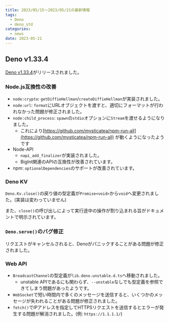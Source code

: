 ```yaml
---
title: 2023/05/15〜2023/05/21の最新情報
tags:
  - Deno
  - deno_std
categories:
  - news
date: 2023-05-21
---
```


## Deno v1.33.4

[Deno v1.33.4](https://github.com/denoland/deno/releases/tag/v1.33.4)がリリースされました。

### Node.js互換性の改善

- `node:crypto`: `getDiffieHellman`/`createDiffieHellman`が実装されました。
- `node:url`: `format`にURLオブジェクトを渡すと、適切にフォーマットが行われなかった問題が修正されました。
- `node:child_process`: `spawn`の`stdio`オプションに`Stream`を渡せるようになりました。
  - これにより[https://github.com/mysticatea/npm-run-all](https://github.com/mysticatea/npm-run-all) が動くようになったようです
- Node-API
  - `napi_add_finalizer`が実装されました。
  - BigInt関連のAPIの互換性が改善されています。
- npm: `optionalDependencies`のサポートが改善されています。

### Deno KV

`Deno.Kv.close()`の戻り値の型定義が`Promise<void>`から`void`へ変更されました。(実装は変わっていません)

また、`close()`の呼び出しによって実行途中の操作が割り込まれる旨がドキュメントで明示されています。

### `Deno.serve()`のバグ修正

リクエストがキャンセルされると、Denoがパニックすることがある問題が修正されました。

### Web API

- `BroadcastChannel`の型定義が`lib.deno.unstable.d.ts`へ移動されました。
  - unstable APIであるにも関わらず、`--unstable`なしでも型定義を参照できてしまう問題があったようです。
- `WebSocket`で短い時間内で多くのメッセージを送信すると、いくつかのメッセージが失われることがある問題が修正されました。
- `fetch()`でIPアドレスを指定してHTTPSリクエストを送信するとエラーが発生する問題が解消されました。(例: `https://1.1.1.1/`)
